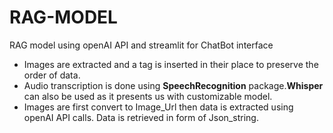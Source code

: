 # RAG-MODEL
RAG model using openAI API and streamlit for ChatBot interface 

- Images are extracted and a tag is inserted in their place to preserve the order of data.
- Audio transcription is done using **SpeechRecognition** package.**Whisper** can also be used as it presents us with customizable model.
- Images are first convert to Image_Url then data is extracted using openAI API calls. Data is retrieved in form of Json_string.
